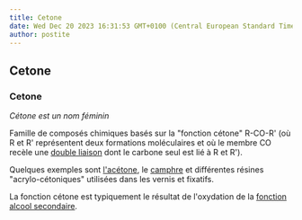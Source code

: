 ```yaml
---
title: Cetone
date: Wed Dec 20 2023 16:31:53 GMT+0100 (Central European Standard Time)
author: postite
---
```


## Cetone
### Cetone
 _Cétone est un nom féminin_

Famille de composés chimiques basés sur la "fonction cétone" R-CO-R' (où R et R' représentent deux formations moléculaires et où le membre CO recèle une [double liaison](saturation.html#doubleliaison) dont le carbone seul est lié à R et R').

Quelques exemples sont [l'acétone](acetone.html), le [camphre](camphre.html) et différentes résines "acrylo-cétoniques" utilisées dans les vernis et fixatifs.

La fonction cétone est typiquement le résultat de l'oxydation de la [fonction alcool secondaire](alcool.html#fonctionalcoolsecondaire).

